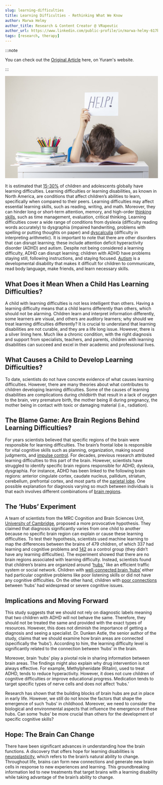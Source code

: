 ```yaml
---
slug: learning-difficulties
title: Learning Difficulties - Rethinking What We Know
author: Marwa Helmy
author_title: Research & Content Creator @ VRapeutic
author_url: https://www.linkedin.com/public-profile/in/marwa-helmy-617b3130
tags: [research, therapy]
---
```


:::note

You can check out the [Original Article](http://yuram.tech/learning-difficulties-rethinking-what-we-know/) here, on Yuram's website.

:::

![i1](y7.png)

It is estimated that [15-30%](https://www.cam.ac.uk/research/news/learning-difficulties-due-to-poor-connectivity-not-specific-brain-regions-study-shows) of children and adolescents globally have learning difficulties. Learning difficulties or learning disabilities, as known in North America, are conditions that affect children’s abilities to learn, specifically when compared to their peers. Learning difficulties may affect essential learning skills, such as reading, writing, and math. Moreover, they can hinder long or short-term attention, memory, and high-order [thinking skills](https://www.thoughtco.com/higher-order-thinking-skills-hots-education-3111297), such as time management, evaluation, critical thinking. Learning difficulties cover a wide range of conditions from dyslexia (difficulty reading words accurately) to dysgraphia (impaired handwriting, problems with spelling or putting thoughts on paper) and [dyscalculia](https://psychcentral.com/news/2020/03/13/new-research-childrens-learning-disorders-are-a-brain-connectivity-issue/154548.html) (difficulty in interpreting arithmetic). It is important to note that there are other disorders that can disrupt learning; these include attention deficit hyperactivity disorder (ADHD) and autism. Despite not being considered a learning difficulty, ADHD can disrupt learning; children with ADHD have problems staying still, following instructions, and staying focused.  [Autism](https://www.nhs.uk/conditions/autism/what-is-autism/) is a developmental disability that makes it difficult for children to communicate, read body language, make friends, and learn necessary skills. 

<!--truncate-->

## What Does it Mean When a Child Has Learning Difficulties?
A child with learning difficulties is not less intelligent than others. Having a learning difficulty means that a child learns differently than others, which should not be alarming. Children learn and interpret information differently, some learners are visual, and others are auditory learners; why should we treat learning difficulties differently? It is crucial to understand that learning disabilities are not curable, and they are a life long issue. However, there is a silver lining here. Much like a chronic condition, with the right diagnosis and support from specialists, teachers, and parents, children with learning disabilities can succeed and excel in their academic and professional lives.  

## What Causes a Child to Develop Learning Difficulties?
To date, scientists do not have concrete evidence of what causes learning difficulties. However, there are many theories about what contributes to children developing learning difficulties. Some of the causes of learning disabilities are complications during childbirth that result in a lack of oxygen to the brain,  very premature birth, the mother being ill during pregnancy, the mother being in contact with toxic or damaging material (i.e., radiation). 

## The Blame Game: Are Brain Regions Behind Learning Difficulties?
For years scientists believed that specific regions of the brain were responsible for learning difficulties. The brain’s frontal lobe is responsible for vital cognitive skills such as planning, organization, making sound judgments, and [impulse control](https://www.neuroskills.com/brain-injury/frontal-lobes/). For decades, previous research attributed learning difficulties to this part of the brain. However, scientists have struggled to identify specific brain regions responsible for ADHD, dyslexia, dysgraphia. For instance, ADHD has been linked to the following brain regions: anterior cingulate cortex, caudate nucleus, pallidum, striatum, cerebellum, prefrontal cortex, and most parts of the [parietal lobe](https://www.sciencedaily.com/releases/2020/02/200227114457.htm). One possible explanation for diagnosis varying so much between individuals is that each involves different combinations of [brain regions](https://www.cam.ac.uk/research/news/learning-difficulties-due-to-poor-connectivity-not-specific-brain-regions-study-shows).

## The ‘Hubs’ Experiment
A team of scientists from the MRC Cognition and Brain Sciences Unit, [University of Cambridge](https://www.cam.ac.uk/research/news/learning-difficulties-due-to-poor-connectivity-not-specific-brain-regions-study-shows), proposed a more provocative hypothesis. They claimed that diagnosis significantly varies from one child to another because no specific brain region can explain or cause these learning difficulties. To test their hypothesis, scientists used machine learning to map the differences between the brains of 479 children, of which 337 had learning and cognitive problems and [142](https://www.sciencetimes.com/articles/24937/20200303/poor-connections-specific-brain-regions-cause-learning-difficulties-new-study.htm) as a control group (they didn’t have any learning difficulties). The experiment showed that there are no brain regions associated with learning difficulty. Instead, scientists found that children’s brains are organized around ‘[hubs](https://www.sciencedaily.com/releases/2020/02/200227114457.htm),’ like an efficient traffic system or social network. Children with [well-connected brain ‘hubs‘](https://www.sciencedaily.com/releases/2020/02/200227114457.htm) either had particular cognitive problems like poor listening skills or did not have any cognitive difficulties. On the other hand, children with [poor connections](https://www.astlelab.com/post/currentbiology) between ‘hubs’ had widespread or severe cognitive issues.

## Implications and Moving Forward
This study suggests that we should not rely on diagnostic labels meaning that two children with ADHD will not behave the same. Therefore, they should not be treated the same and provided with the exact types of resources. However, this does not diminish the importance of getting a diagnosis and seeing a specialist. Dr. Dunken Astle, the senior author of the study, claims that we should examine how brain areas are connected (specifically the ‘hubs’). According to him, the learning difficulty level is significantly related to the connection between ‘hubs’ in the brain.

Moreover, brain ‘hubs’ play a pivotal role in sharing information between brain areas. The findings might also explain why drug intervention is not always effective. For example, Methylphenidate (Ritalin), used to treat ADHD, tends to reduce hyperactivity. However, it does not cure children of cognitive difficulties or improve educational progress. Medication tends to target specific types of nerve cells and does not affect ‘hubs.’  

Research has shown that the building blocks of brain hubs are put in place in early life. However, we still do not know the factors that shape the emergence of such ‘hubs’ in childhood. Moreover, we need to consider the biological and environmental aspects that influence the emergence of these hubs. Can some ‘hubs’ be more crucial than others for the development of specific cognitive skills?

## Hope: The Brain Can Change
There have been significant advances in understanding how the brain functions. A discovery that offers hope for learning disabilities is [neuroplasticity](https://positivepsychology.com/neuroplasticity/), which refers to the brain’s natural ability to change. Throughout life, brains can form new connections and generate new brain cells in response to new experiences and learning. This groundbreaking information led to new treatments that target brains with a learning disability while taking advantage of the brain’s ability to change.